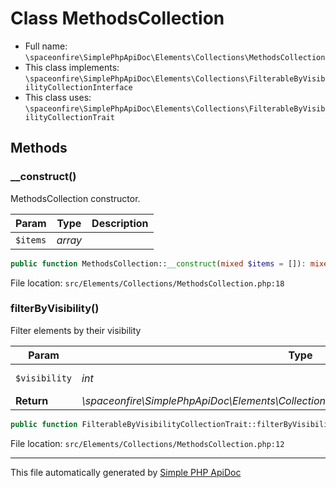 # Class MethodsCollection

- Full name: `\spaceonfire\SimplePhpApiDoc\Elements\Collections\MethodsCollection`
- This class implements: `\spaceonfire\SimplePhpApiDoc\Elements\Collections\FilterableByVisibilityCollectionInterface`
- This class uses: `\spaceonfire\SimplePhpApiDoc\Elements\Collections\FilterableByVisibilityCollectionTrait`

## Methods

### __construct()

MethodsCollection constructor.

|Param|Type|Description|
|---|---|---|
|`$items`|*array*||

```php
public function MethodsCollection::__construct(mixed $items = []): mixed
```

File location: `src/Elements/Collections/MethodsCollection.php:18`

### filterByVisibility()

Filter elements by their visibility

|Param|Type|Description|
|---|---|---|
|`$visibility`|*int*|Visibility bitmask|
|**Return**|*\spaceonfire\SimplePhpApiDoc\Elements\Collections\FilterableByVisibilityCollectionInterface*||

```php
public function FilterableByVisibilityCollectionTrait::filterByVisibility(int $visibility): \spaceonfire\SimplePhpApiDoc\Elements\Collections\spaceonfire\SimplePhpApiDoc\Elements\Collections\FilterableByVisibilityCollectionInterface
```

File location: `src/Elements/Collections/MethodsCollection.php:12`

---

This file automatically generated by [Simple PHP ApiDoc](https://github.com/spaceonfire/simple-php-apidoc)